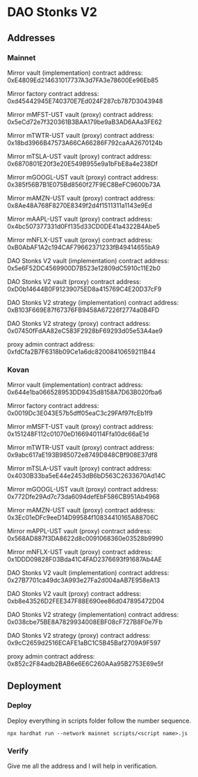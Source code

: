 # DAO Stonks V2

## Addresses

### Mainnet

Mirror vault (implementation) contract address: 0xE4809Ed214631017737A3d7FA3e78600Ee96Eb85

Mirror factory contract address: 0xd45442945E740370E7Ed024F287cb787D3043948

Mirror mMFST-UST vault (proxy) contract address: 0x5eCd72e7f320361B3BAA179be9aB3AD6AAa3FE62

Mirror mTWTR-UST vault (proxy) contract address: 0x18bd3966B47573A66CA66286F792caAA2670124b

Mirror mTSLA-UST vault (proxy) contract address: 0x6870801E20f3e20E549B955e9a1bFbE8a4e238Df

Mirror mGOOGL-UST vault (proxy) contract address: 0x385f56B7B1E075Bd8560f27F9EC8BeFC9600b73A

Mirror mAMZN-UST vault (proxy) contract address: 0x8Ae48A768F8270E8349f2d4f1511311a1143e9Ed

Mirror mAAPL-UST vault (proxy) contract address: 0x4bc507377331d0Ff135d33CD0DE41a4322B4Abe5

Mirror mNFLX-UST vault (proxy) contract address: 0xB0AbAF1A2c194CAF79662371233fB49414655bA9

DAO Stonks V2 vault (implementation) contract address: 0x5e6F52DC4569900D7B523e12809dC5910c11E2b0

DAO Stonks V2 vault (proxy) contract address: 0xD0b14644B0F91239075ED8a415769C4E20D37cF9

DAO Stonks V2 strategy (implementation) contract address: 0xB103F669E87f67376FB9458A67226f2774a0B4FD

DAO Stonks V2 strategy (proxy) contract address: 0x07450fFdAA82eC583F2928bF69293d05e53A4ae9

proxy admin contract address: 0xfdCfa2B7F6318b09Ce1a6dc82008410659211B44

### Kovan

Mirror vault (implementation) contract address: 0x644e1ba066528953DD9435d8158A7D63B020fba6

Mirror factory contract address: 0x0019Dc3E043E57b5dff05eaC3c29FAf97fcEb1f9

Mirror mMSFT-UST vault (proxy) contract address: 0x151248F112c01070eD166940114Ffa10dc66aE1d

Mirror mTWTR-UST vault (proxy) contract address: 0x9abc617aE193B985072e8749D848CBf908E37df8

Mirror mTSLA-UST vault (proxy) contract address: 0x4030B33ba5eE44e2453dB6bD563C2633670Ad14C

Mirror mGOOGL-UST vault (proxy) contract address: 0x772Dfe29Ad7c73da6094defEbF586CB951Ab4968

Mirror mAMZN-UST vault (proxy) contract address: 0x3Ec01eDFc9eeD14D99584f10834410165A88706C

Mirror mAPPL-UST vault (proxy) contract address: 0x568AD887f3DA8622d8c0091068360e03528b9990

Mirror mNFLX-UST vault (proxy) contract address: 0x1DDD09828F03Bda41C4FAD2376693f91687Ab4AE

DAO Stonks V2 vault (implementation) contract address: 0x27B7701ca49dc3A993e27Fa2d004aAB7E958eA13

DAO Stonks V2 vault (proxy) contract address: 0xb8e43526D2FEE347F88E690ee86d047895472D04

DAO Stonks V2 strategy (implementation) contract address: 0x038cbe75BE8A7829934008EBF08cF727B8F0e7Fb

DAO Stonks V2 strategy (proxy) contract address: 0x9cC2659d2516ECAFE1aBC1C5B45Baf2709A9F597

proxy admin contract address: 0x852c2F84adb2BAB6e6E6C260AAa95B2753E69e5f

## Deployment

### Deploy

Deploy everything in scripts folder follow the number sequence.

```
npx hardhat run --network mainnet scripts/<script name>.js
```

### Verify
Give me all the address and I will help in verification.
